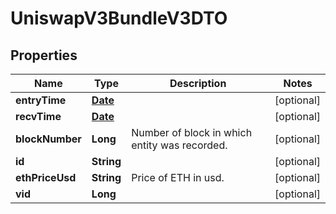 

# UniswapV3BundleV3DTO

## Properties

Name | Type | Description | Notes
------------ | ------------- | ------------- | -------------
**entryTime** | [**Date**](Date.md) |  |  [optional]
**recvTime** | [**Date**](Date.md) |  |  [optional]
**blockNumber** | **Long** | Number of block in which entity was recorded. |  [optional]
**id** | **String** |  |  [optional]
**ethPriceUsd** | **String** | Price of ETH in usd. |  [optional]
**vid** | **Long** |  |  [optional]




